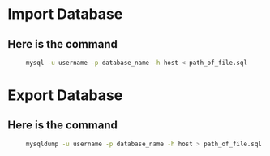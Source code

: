 # Import Database

## Here is the command 

```bash
     mysql -u username -p database_name -h host < path_of_file.sql
   ```

# Export Database

## Here is the command 

```bash
     mysqldump -u username -p database_name -h host > path_of_file.sql
   ```